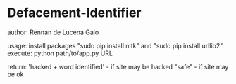 # Defacement-Identifier

author: Rennan de Lucena Gaio

usage:
  install packages "sudo pip install nltk" and "sudo pip install urllib2"
  execute: python path/to/app.py URL

return:
 'hacked + word identified' - if site may be hacked
 "safe" - if site may be ok
  
  
